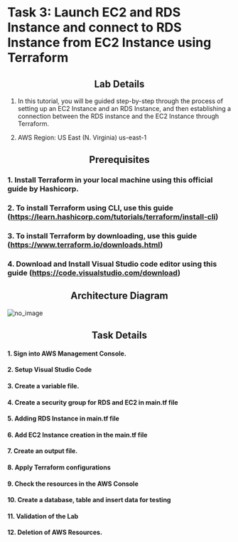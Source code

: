 # Task 3: Launch EC2 and RDS Instance and connect to RDS Instance from EC2 Instance using Terraform

## <center>Lab Details</center>
1. In this tutorial, you will be guided step-by-step through the process of setting up an EC2 Instance and an RDS Instance, and then establishing a connection between the RDS instance and the EC2 Instance through Terraform.

2. AWS Region: US East (N. Virginia) us-east-1

## <center>Prerequisites</center>

### 1. Install Terraform in your local machine using this official guide by Hashicorp.

### 2. To install Terraform using CLI, use this guide (https://learn.hashicorp.com/tutorials/terraform/install-cli)

### 3. To install Terraform by downloading, use this guide (https://www.terraform.io/downloads.html) 

### 4. Download and Install Visual Studio code editor using this guide (https://code.visualstudio.com/download)

## <center>Architecture Diagram</center>

![no_image](https://miro.medium.com/v2/resize:fit:720/format:webp/1*Oxp7FZT4Z9RWqpnJn-hHqw.png)

## <center>Task Details</center>
#### 1. Sign into AWS Management Console.

#### 2. Setup Visual Studio Code

#### 3. Create a variable file.

#### 4. Create a security group for RDS and EC2 in main.tf file

#### 5. Adding RDS Instance in main.tf file

#### 6. Add EC2 Instance creation in the main.tf file

#### 7. Create an output file.

#### 8. Apply Terraform configurations

#### 9. Check the resources in the AWS Console

#### 10. Create a database, table and insert data for testing

#### 11. Validation of the Lab

#### 12.  Deletion of AWS Resources.
